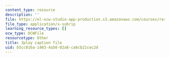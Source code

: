 ```yaml
---
content_type: resource
description: ''
file: https://ol-ocw-studio-app-production.s3.amazonaws.com/courses/res-18-009-learn-differential-equations-up-close-with-gilbert-strang-and-cleve-moler-fall-2015/b5cc016a14034a5002a8ca6cb21cec2d_qJOQOkJ7rI8.srt
file_type: application/x-subrip
learning_resource_types: []
ocw_type: OCWFile
resourcetype: Other
title: 3play caption file
uid: b5cc016a-1403-4a50-02a8-ca6cb21cec2d
---
```

